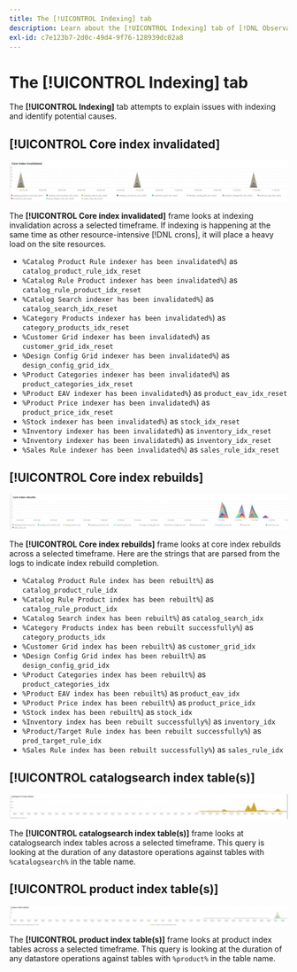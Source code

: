 ```yaml
---
title: The [!UICONTROL Indexing] tab
description: Learn about the [!UICONTROL Indexing] tab of [!DNL Observation for Adobe Commerce].
exl-id: c7e123b7-2d0c-49d4-9f76-128939dc02a8
---
```

# The [!UICONTROL Indexing] tab

The **[!UICONTROL Indexing]** tab attempts to explain issues with indexing and identify potential causes.

## [!UICONTROL Core index invalidated]

![Core index invalidated](../../assets/tools/observation-for-adobe-commerce/indexing-tab-1.jpg)

The **[!UICONTROL Core index invalidated]** frame looks at indexing invalidation across a selected timeframe. If indexing is happening at the same time as other resource-intensive [!DNL crons], it will place a heavy load on the site resources.

* `%Catalog Product Rule indexer has been invalidated%`) as `catalog_product_rule_idx_reset`
* `%Catalog Rule Product indexer has been invalidated%`) as `catalog_rule_product_idx_reset`
* `%Catalog Search indexer has been invalidated%`) as `catalog_search_idx_reset`
* `%Category Products indexer has been invalidated%`) as `category_products_idx_reset`
* `%Customer Grid indexer has been invalidated%`) as `customer_grid_idx_reset`
* `%Design Config Grid indexer has been invalidated%`) as `design_config_grid_idx_`
* `%Product Categories indexer has been invalidated%`) as `product_categories_idx_reset`
* `%Product EAV indexer has been invalidated%`) as `product_eav_idx_reset`
* `%Product Price indexer has been invalidated%`) as `product_price_idx_reset`
* `%Stock indexer has been invalidated%`) as `stock_idx_reset`
* `%Inventory indexer has been invalidated%`) as `inventory_idx_reset`
* `%Inventory indexer has been invalidated%`) as `inventory_idx_reset`
* `%Sales Rule indexer has been invalidated%`) as `sales_rule_idx_reset`

## [!UICONTROL Core index rebuilds]

![Core index rebuilds](../../assets/tools/observation-for-adobe-commerce/indexing-tab-2.jpg)

The **[!UICONTROL Core index rebuilds]** frame looks at core index rebuilds across a selected timeframe. Here are the strings that are parsed from the logs to indicate index rebuild completion.

* `%Catalog Product Rule index has been rebuilt%`) as `catalog_product_rule_idx`
* `%Catalog Rule Product index has been rebuilt%`) as `catalog_rule_product_idx`
* `%Catalog Search index has been rebuilt%`) as `catalog_search_idx`
* `%Category Products index has been rebuilt successfully%`) as `category_products_idx`
* `%Customer Grid index has been rebuilt%`) as `customer_grid_idx`
* `%Design Config Grid index has been rebuilt%`) as `design_config_grid_idx`
* `%Product Categories index has been rebuilt%`) as `product_categories_idx`
* `%Product EAV index has been rebuilt%`) as `product_eav_idx`
* `%Product Price index has been rebuilt%`) as `product_price_idx`
* `%Stock index has been rebuilt%`) as `stock_idx`
* `%Inventory index has been rebuilt successfully%`) as `inventory_idx`
* `%Product/Target Rule index has been rebuilt successfully%`) as `prod_target_rule_idx`
* `%Sales Rule index has been rebuilt successfully%`) as `sales_rule_idx`


## [!UICONTROL catalogsearch index table(s)]

![catalogsearch index table(s)](../../assets/tools/observation-for-adobe-commerce/indexing-tab-3.jpg)

The **[!UICONTROL catalogsearch index table(s)]** frame looks at catalogsearch index tables across a selected timeframe. This query is looking at the duration of any datastore operations against tables with `%catalogsearch%` in the table name.

## [!UICONTROL product index table(s)]

![product index table(s)](../../assets/tools/observation-for-adobe-commerce/indexing-tab-4.jpg)

The **[!UICONTROL product index table(s)]** frame looks at product index tables across a selected timeframe. This query is looking at the duration of any datastore operations against tables with `%product%` in the table name.
